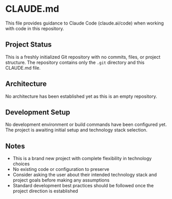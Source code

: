 # CLAUDE.md

This file provides guidance to Claude Code (claude.ai/code) when working with code in this repository.

## Project Status

This is a freshly initialized Git repository with no commits, files, or project structure. The repository contains only the `.git` directory and this CLAUDE.md file.

## Architecture

No architecture has been established yet as this is an empty repository.

## Development Setup

No development environment or build commands have been configured yet. The project is awaiting initial setup and technology stack selection.

## Notes

- This is a brand new project with complete flexibility in technology choices
- No existing code or configuration to preserve
- Consider asking the user about their intended technology stack and project goals before making any assumptions
- Standard development best practices should be followed once the project direction is established